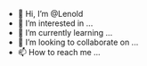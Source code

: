 - 👋 Hi, I’m @Lenold
- 👀 I’m interested in ...
- 🌱 I’m currently learning ...
- 💞️ I’m looking to collaborate on ...
- 📫 How to reach me ...

<!---
Lenold/Lenold is a ✨ special ✨ repository because its `README.md` (this file) appears on your GitHub profile.
You can click the Preview link to take a look at your changes.
--->

